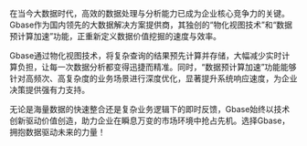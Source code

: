 在当今大数据时代，高效的数据处理与分析能力已成为企业核心竞争力的关键。Gbase作为国内领先的大数据解决方案提供商，其独创的“物化视图技术”和“数据预计算加速”功能，正重新定义数据价值挖掘的速度与效率。

Gbase通过物化视图技术，将复杂查询的结果预先计算并存储，大幅减少实时计算负担，让每一次数据分析都变得迅捷而精准。同时，“数据预计算加速”功能能够针对高频次、高复杂度的业务场景进行深度优化，显著提升系统响应速度，为企业决策提供强有力支持。

无论是海量数据的快速整合还是复杂业务逻辑下的即时反馈，Gbase始终以技术创新驱动价值创造，助力企业在瞬息万变的市场环境中抢占先机。选择Gbase，拥抱数据驱动未来的力量！